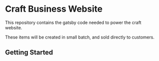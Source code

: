 # Craft Business Website
This repository contains the gatsby code needed to power the craft website.

These items will be created in small batch, and sold directly to customers.

## Getting Started
